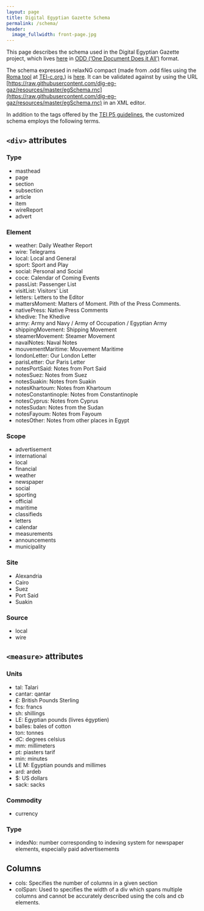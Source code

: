 ```yaml
---
layout: page
title: Digital Egyptian Gazette Schema
permalink: /schema/
header:
  image_fullwidth: front-page.jpg
---
```

This page describes the schema used in the Digital Egyptian Gazette project, which lives [here](https://github.com/dig-eg-gaz/resources/blob/master/egSchema.odd) in [ODD (‘One Document Does it All’)](http://www.tei-c.org/Guidelines/Customization/odds.xml) format.

The schema expressed in relaxNG compact (made from .odd files using the [Roma tool](http://www.tei-c.org/Roma/) at [TEI-c.org.](http://www.tei-c.org/Roma/)) is [here](https://github.com/dig-eg-gaz/resources/blob/master/egSchema.rnc). It can be validated against by using the URL [https://raw.githubusercontent.com/dig-eg-gaz/resources/master/egSchema.rnc](https://raw.githubusercontent.com/dig-eg-gaz/resources/master/egSchema.rnc) in an XML editor.

In addition to the tags offered by the [TEI P5 guidelines](http://www.tei-c.org/release/doc/tei-p5-doc/en/html/index.html), the customized schema employs the following terms.

## `<div>` attributes

### Type
- masthead
- page
- section
- subsection
- article
- item
- wireReport
- advert

### Element
- weather: Daily Weather Report
- wire: Telegrams
- local: Local and General
- sport: Sport and Play
- social: Personal and Social
- coce: Calendar of Coming Events
- passList: Passenger List
- visitList: Visitors' List
- letters: Letters to the Editor
- mattersMoment: Matters of Moment. Pith of the Press Comments.
- nativePress: Native Press Comments
- khedive: The Khedive
- army: Army and Navy / Army of Occupation / Egyptian Army
- shippingMovement: Shipping Movement
- steamerMovement: Steamer Movement
- navalNotes: Naval Notes
- mouvementMaritime: Mouvement Maritime
- londonLetter: Our London Letter
- parisLetter: Our Paris Letter
- notesPortSaid: Notes from Port Said
- notesSuez: Notes from Suez
- notesSuakin: Notes from Suakin
- notesKhartoum: Notes from Khartoum
- notesConstantinople: Notes from Constantinople
- notesCyprus: Notes from Cyprus
- notesSudan: Notes from the Sudan
- notesFayoum: Notes from Fayoum
- notesOther: Notes from other places in Egypt

### Scope
- advertisement
- international
- local
- financial
- weather
- newspaper
- social
- sporting
- official
- maritime
- classifieds
- letters
- calendar
- measurements
- announcements
- municipality

### Site
- Alexandria
- Cairo
- Suez
- Port Said
- Suakin

### Source
- local
- wire

## `<measure>` attributes

### Units
- tal: Talari
- cantar: qantar
- £: British Pounds Sterling
- fcs: francs
- sh: shillings
- LE: Egyptian pounds (livres égyptien)
- balles: bales of cotton
- ton: tonnes
- dC: degrees celsius
- mm: millimeters
- pt: piasters tarif
- min: minutes
- LE M: Egyptian pounds and millimes
- ard: ardeb
- $: US dollars
- sack: sacks

### Commodity
- currency

### Type
- indexNo: number corresponding to indexing system for newspaper elements, especially paid advertisements

## Columns
- cols: Specifies the number of columns in a given section
- colSpan: Used to specifies the width of a div which spans multiple columns and cannot be accurately described using the cols and cb elements.
